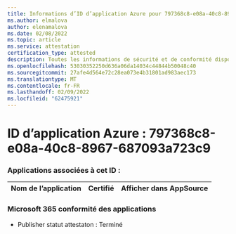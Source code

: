 ```yaml
---
title: Informations d’ID d’application Azure pour 797368c8-e08a-40c8-8967-687093a723c9
ms.author: elmalova
author: elenamalova
ms.date: 02/08/2022
ms.topic: article
ms.service: attestation
certification_type: attested
description: Toutes les informations de sécurité et de conformité disponibles pour 797368c8-e08a-40c8-8967-687093a723c9.
ms.openlocfilehash: 53030352250d636a06da14034c44844b50048c40
ms.sourcegitcommit: 27afe4d564e72c28ea073e4b31801ad983aec173
ms.translationtype: MT
ms.contentlocale: fr-FR
ms.lasthandoff: 02/09/2022
ms.locfileid: "62475921"
---
```

# <a name="azure-app-id-797368c8-e08a-40c8-8967-687093a723c9"></a>ID d’application Azure : 797368c8-e08a-40c8-8967-687093a723c9


### <a name="apps-associated-with-this-id"></a>Applications associées à cet ID :
| **Nom de l’application** | **Certifié** | **Afficher dans AppSource** |
|--------------|---------------|-----------------------|

### <a name="microsoft-365-app-compliance-status"></a>Microsoft 365 conformité des applications
- Publisher statut attestaton : Terminé
